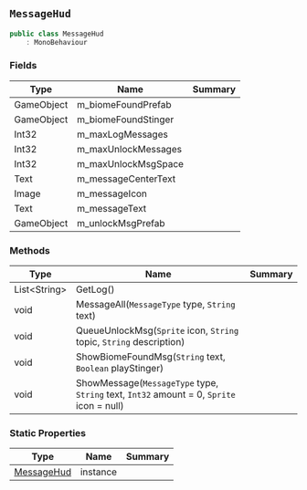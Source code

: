 ## `MessageHud`

```csharp
public class MessageHud
    : MonoBehaviour

```

### Fields

| Type | Name | Summary | 
| --- | --- | --- | 
| GameObject | m_biomeFoundPrefab |  | 
| GameObject | m_biomeFoundStinger |  | 
| Int32 | m_maxLogMessages |  | 
| Int32 | m_maxUnlockMessages |  | 
| Int32 | m_maxUnlockMsgSpace |  | 
| Text | m_messageCenterText |  | 
| Image | m_messageIcon |  | 
| Text | m_messageText |  | 
| GameObject | m_unlockMsgPrefab |  | 


### Methods

| Type | Name | Summary | 
| --- | --- | --- | 
| List&lt;String&gt; | GetLog() |  | 
| void | MessageAll(`MessageType` type, `String` text) |  | 
| void | QueueUnlockMsg(`Sprite` icon, `String` topic, `String` description) |  | 
| void | ShowBiomeFoundMsg(`String` text, `Boolean` playStinger) |  | 
| void | ShowMessage(`MessageType` type, `String` text, `Int32` amount = 0, `Sprite` icon = null) |  | 


### Static Properties

| Type | Name | Summary | 
| --- | --- | --- | 
| [MessageHud](./MessageHud.md) | instance |  | 


